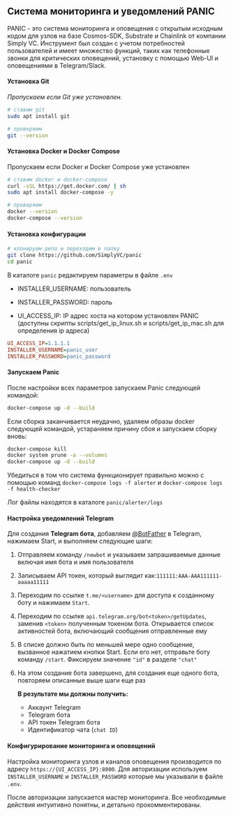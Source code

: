 ## Система мониторинга и уведомлений PANIC

PANIC - это система мониторинга и оповещения с открытым исходным кодом для узлов на базе Cosmos-SDK, Substrate и Chainlink от компании Simply VC. Инструмент был создан с учетом потребностей пользователей и имеет множество функций, таких как телефонные звонки для критических оповещений, установку с помощью Web-UI и оповещениями в  Telegram/Slack.

#### Установка Git
*Пропускаем если Git уже установлен.*

  ```bash
  # ставим git
  sudo apt install git
  
  # проверяем
  git --version
  ```
#### Установка Docker и Docker Compose

Пропускаем если Docker и Docker Compose уже установлен

```bash
# ставим docker и docker-compose
curl -sSL https://get.docker.com/ | sh
sudo apt install docker-compose -y

# проверяем
docker --version
docker-compose --version
```

#### Установка конфигурации

```bash
# клонируем репо и переходим в папку
git clone https://github.com/SimplyVC/panic
cd panic
```

В каталоге `panic` редактируем параметры в файле `.env`

- INSTALLER_USERNAME: пользователь

- INSTALLER_PASSWORD: пароль

- UI_ACCESS_IP: IP адрес хоста на котором установлен PANIC (доступны скрипты scripts/get_ip_linux.sh и scripts/get_ip_mac.sh для определения ip адреса)

```ini
UI_ACCESS_IP=1.1.1.1
INSTALLER_USERNAME=panic_user
INSTALLER_PASSWORD=panic_password
```

#### Запускаем Panic

После настройки всех параметров запускаем Panic следующей командой:

```bash
docker-compose up -d --build
```
Если сборка заканчивается неудачно, удаляем образы docker следующей командой, устараняем причину сбоя и запускаем сборку вновь:

```bash
docker-compose kill
docker system prune -a --volumes
docker-compose up -d --build
```

Убедиться в том что система функционирует правильно можно с помощью команд `docker-compose logs -f alerter` и `docker-compose logs -f health-checker`

Лог файлы находятся в каталоге `panic/alerter/logs`

#### Настройка уведомлений Telegram

Для создания **Telegram бота**, добавляем [@BotFather](https://telegram.me/BotFather) в Telegram, нажимаем Start, и выполняем следующие шаги:

1. Отправляем команду `/newbot` и указываем запрашиваемые данные включая имя бота и имя пользователя

2. Записываем API токен, который выглядит как:`111111:AAA-AAA111111-aaaaa11111`

3. Переходим по ссылке `t.me/<username>` для доступа к созданному боту и нажимаем `Start`.

4. Переходим по ссылке `api.telegram.org/bot<token>/getUpdates`, заменив `<token>` полученным токеном бота. Открывается список активностей бота, включающий сообщения отправленные ему

5. В списке должно быть по меньшей мере одно сообщение, вызванное нажатием кнопки Start. Если его нет, отправьте боту команду `/start`. Фиксируем значение `"id"` в разделе `"chat"`

6. На этом создание бота завершено, для создания еще одного бота, повторяем описанные выше шаги еще раз

   **В результате мы должны получить:**

   - Аккаунт Telegram
   - Telegram бота
   - API токен Telegram бота
   - Идентификатор чата (`chat ID`) 

#### Конфигурирование мониторинга и оповещений

Настройка мониторинга узлов и каналов оповещения производится по адресу `https://{UI_ACCESS_IP}:8000`. Для авторизации используем `INSTALLER_USERNAME` и `INSTALLER_PASSWORD` которые мы указывали в файле `.env`. 

После авторизации запускается мастер мониторинга. Все необходимые действия интуитивно понятны, и детально прокомментированы.
